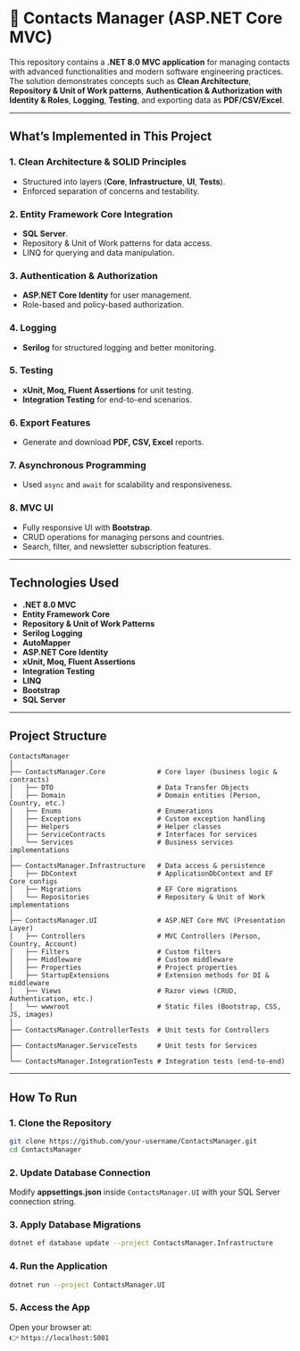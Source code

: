 # 📇 Contacts Manager (ASP.NET Core MVC)

This repository contains a **.NET 8.0 MVC application** for managing contacts with advanced functionalities and modern software engineering practices.  
The solution demonstrates concepts such as **Clean Architecture**, **Repository & Unit of Work patterns**, **Authentication & Authorization with Identity & Roles**, **Logging**, **Testing**, and exporting data as **PDF/CSV/Excel**.  

---

## **What’s Implemented in This Project**

### 1. **Clean Architecture & SOLID Principles**
- Structured into layers (**Core**, **Infrastructure**, **UI**, **Tests**).  
- Enforced separation of concerns and testability.  

### 2. **Entity Framework Core Integration**
- **SQL Server**.  
- Repository & Unit of Work patterns for data access.  
- LINQ for querying and data manipulation.  

### 3. **Authentication & Authorization**
- **ASP.NET Core Identity** for user management.  
- Role-based and policy-based authorization.  

### 4. **Logging**
- **Serilog** for structured logging and better monitoring.  

### 5. **Testing**
- **xUnit, Moq, Fluent Assertions** for unit testing.  
- **Integration Testing** for end-to-end scenarios.  

### 6. **Export Features**
- Generate and download **PDF, CSV, Excel** reports.  

### 7. **Asynchronous Programming**
- Used `async` and `await` for scalability and responsiveness.  

### 8. **MVC UI**
- Fully responsive UI with **Bootstrap**.  
- CRUD operations for managing persons and countries.  
- Search, filter, and newsletter subscription features.  

---

## **Technologies Used**
- **.NET 8.0 MVC**  
- **Entity Framework Core**  
- **Repository & Unit of Work Patterns**  
- **Serilog Logging**  
- **AutoMapper**  
- **ASP.NET Core Identity**  
- **xUnit, Moq, Fluent Assertions**  
- **Integration Testing**  
- **LINQ**  
- **Bootstrap**  
- **SQL Server**  

---

## **Project Structure**

```
ContactsManager
│
├── ContactsManager.Core             # Core layer (business logic & contracts)
│   ├── DTO                          # Data Transfer Objects
│   ├── Domain                       # Domain entities (Person, Country, etc.)
│   ├── Enums                        # Enumerations
│   ├── Exceptions                   # Custom exception handling
│   ├── Helpers                      # Helper classes
│   ├── ServiceContracts             # Interfaces for services
│   └── Services                     # Business services implementations
│
├── ContactsManager.Infrastructure   # Data access & persistence
│   ├── DbContext                    # ApplicationDbContext and EF Core configs
│   ├── Migrations                   # EF Core migrations
│   └── Repositories                 # Repository & Unit of Work implementations
│
├── ContactsManager.UI               # ASP.NET Core MVC (Presentation Layer)
│   ├── Controllers                  # MVC Controllers (Person, Country, Account)
│   ├── Filters                      # Custom filters
│   ├── Middleware                   # Custom middleware
│   ├── Properties                   # Project properties
│   ├── StartupExtensions            # Extension methods for DI & middleware
│   ├── Views                        # Razor views (CRUD, Authentication, etc.)
│   └── wwwroot                      # Static files (Bootstrap, CSS, JS, images)
│
├── ContactsManager.ControllerTests  # Unit tests for Controllers
│
├── ContactsManager.ServiceTests     # Unit tests for Services
│
└── ContactsManager.IntegrationTests # Integration tests (end-to-end)
```

---

## **How To Run**

### 1. Clone the Repository
```bash
git clone https://github.com/your-username/ContactsManager.git
cd ContactsManager
```

### 2. Update Database Connection
Modify **appsettings.json** inside `ContactsManager.UI` with your SQL Server connection string.  

### 3. Apply Database Migrations
```bash
dotnet ef database update --project ContactsManager.Infrastructure
```

### 4. Run the Application
```bash
dotnet run --project ContactsManager.UI
```

### 5. Access the App
Open your browser at:  
👉 `https://localhost:5001`
